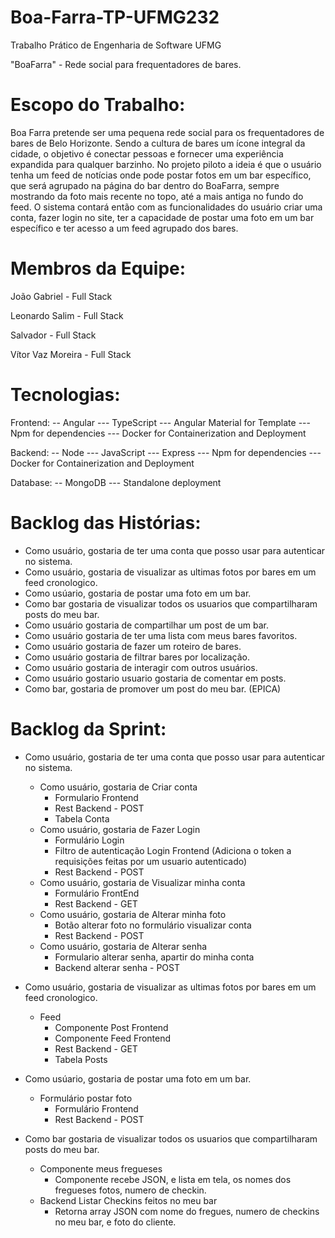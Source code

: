 # Boa-Farra-TP-UFMG232
Trabalho Prático de Engenharia de Software UFMG

"BoaFarra" - Rede social para frequentadores de bares.

# Escopo do Trabalho:

Boa Farra pretende ser uma pequena rede social para os frequentadores de bares de Belo Horizonte. Sendo a cultura de bares um ícone integral da cidade, o objetivo é conectar pessoas e fornecer uma experiência expandida para qualquer barzinho. No projeto piloto a ideia é que o usuário tenha um feed de notícias onde pode postar fotos em um bar específico, que será agrupado na página do bar dentro do BoaFarra, sempre mostrando da foto mais recente no topo, até a mais antiga no fundo do feed. O sistema contará então com as funcionalidades do usuário criar uma conta, fazer login no site, ter a capacidade de postar uma foto em um bar específico e ter acesso a um feed agrupado dos bares.


# Membros da Equipe:

João Gabriel - Full Stack

Leonardo Salim - Full Stack

Salvador - Full Stack

Vítor Vaz Moreira - Full Stack

# Tecnologias:

Frontend:
-- Angular
--- TypeScript 
--- Angular Material for Template
--- Npm for dependencies
--- Docker for Containerization and Deployment


Backend:
-- Node
--- JavaScript
--- Express
--- Npm for dependencies
--- Docker for Containerization and Deployment

Database:
-- MongoDB
--- Standalone deployment

# Backlog das Histórias:
- Como usuário, gostaria de ter uma conta que posso usar para autenticar no sistema.
- Como usuário, gostaria de visualizar as ultimas fotos por bares em um feed cronologico.
- Como usúario, gostaria de postar uma foto em um bar.
- Como bar gostaria de visualizar todos os usuarios que compartilharam posts do meu bar.
- Como usuário gostaria de compartilhar um  post de um bar.
- Como usuário gostaria de ter uma lista com meus bares favoritos.
- Como usuário gostaria de fazer um roteiro de bares.
- Como usuário gostaria de filtrar bares por localização.
- Como usuário gostaria de interagir com outros usuários.
- Como usuário gostario usuario gostaria de comentar em posts.
- Como bar, gostaria de promover um post do meu bar. (EPICA)

# Backlog da Sprint:
- Como usuário, gostaria de ter uma conta que posso usar para autenticar no sistema.
	- Como usuário, gostaria de Criar conta
		- Formulario Frontend
		- Rest Backend - POST
		- Tabela Conta 
	- Como usuário, gostaria de Fazer Login
		- Formulário Login
		- Filtro de autenticação Login Frontend (Adiciona o token a requisições feitas por um usuario autenticado)
		- Rest Backend - POST
	- Como usuário, gostaria de Visualizar minha conta	
		- Formulário FrontEnd
		- Rest Backend - GET
	- Como usuário, gostaria de Alterar minha foto
		- Botão alterar foto no formulário visualizar conta
		- Rest Backend - POST
	- Como usuário, gostaria de Alterar senha 
		- Formulario alterar senha, apartir do minha conta
		- Backend alterar senha - POST
- Como usuário, gostaria de visualizar as ultimas fotos por bares em um feed cronologico.
	- Feed
		- Componente Post Frontend
		- Componente Feed Frontend
		- Rest Backend - GET
		- Tabela Posts
- Como usúario, gostaria de postar uma foto em um bar.
	- Formulário postar foto
		- Formulário Frontend
		- Rest Backend - POST

- Como bar gostaria de visualizar todos os usuarios que compartilharam posts do meu bar.
	- Componente meus fregueses
		- Componente recebe JSON, e lista em tela, os nomes dos fregueses fotos, numero de checkin.
	- Backend Listar Checkins feitos no meu bar
		- Retorna array JSON com nome do fregues, numero de checkins no meu bar, e foto do cliente.